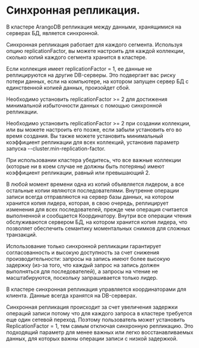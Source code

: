 # Синхронная репликация.

В кластере ArangoDB репликация между данными, хранящимися на серверах БД, является синхронной.

Синхронная репликация работает для каждого сегмента. Используя опцию replicationFactor, вы можете настроить для каждой коллекции, сколько копий каждого сегмента хранится в кластере.

Если коллекция имеет replicationFactor = 1, ее данные не реплицируются на другие DB-серверы. Это подвергает вас риску потери данных, если на компьютере, на котором запущен сервер БД с единственной копией данных, произойдет сбой.

Необходимо установить replicationFactor >= 2 для достижения минимальной избыточности данных с помощью синхронной репликации.

Необходимо установить replicationFactor >= 2 при создании коллекции, или вы можете настроить его позже, если забыли установить его во время создания. Вы также можете установить минимальный коэффициент репликации для всех коллекций, установив параметр запуска --cluster.min-replication-factor.

При использовании кластера убедитесь, что все важные коллекции (которые ни в коем случае не должны быть потеряны) имеют коэффициент репликации, равный или превышающий 2.

В любой момент времени одна из копий объявляется лидером, а все остальные копии являются последователями. Внутренне операции записи всегда отправляются на сервер базы данных, на котором хранится копия лидера, которая, в свою очередь, реплицирует изменения для всех последователей, прежде чем операция считается выполненной и сообщается Координатору. Внутри все операции чтения обслуживаются сервером БД, на котором хранится копия лидера, что позволяет обеспечить семантику моментальных снимков для сложных транзакций.

Использование только синхронной репликации гарантирует согласованность и высокую доступность за счет снижения производительности: запросы на запись имеют более высокую задержку (из-за того, что каждый запрос на запись должен выполняться для последователей), а запросы на чтение не масштабируются, поскольку запрашивается только лидер.

В кластере синхронная репликация управляется координаторами для клиента. Данные всегда хранятся на DB-серверах.

Синхронная репликация происходит за счет увеличения задержки операций записи потому что для каждого запроса в кластере требуется еще один сетевой переход. Поэтому пользователь может установить ReplicationFactor = 1, тем самым отключая синхронную репликацию. Это подходящий параметр для менее важных или легко восстанавливаемых данных, для которых важны операции записи с низкой задержкой.